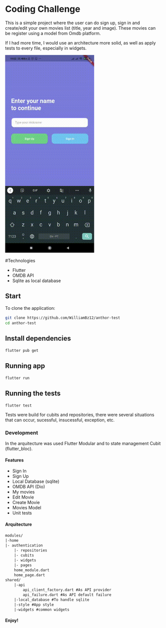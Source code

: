 # Coding Challenge

This is a simple project where the user can do sign up, sign in and create/edit your own movies list (title, year and image).
These movies can be register using a model from Omdb platform.

If I had more time, I would use an architecture more solid, as well as apply tests to every file, especially in widgets.

![](gifs/sign_up.gif)


#Technologies
- Flutter
- OMDB API
- Sqlite as local database

## Start

To clone the application:
``` bash
git clone https://github.com/WilliamBz12/anthor-test
cd anthor-test
```

## Install dependencies
`flutter pub get`


## Running app
`flutter run`

## Running the tests
`flutter test`

Tests were build for cubits and repositories, there were several situations that can occur, sucessful, insucessful, exception, etc.

### Development

In the arquitecture was used Flutter Modular and to state management Cubit (flutter_bloc).

#### Features
- Sign In
- Sign Up
- Local Database (sqlite)
- OMDB API (Dio)
- My movies
- Edit Movie
- Create Movie
- Movies Model
- Unit tests

#### Arquitecture
```
modules/
|-home
|- authentication
	|- repositories
	|- cubits
	|- widgets
	|- pages
	home_module.dart
	home_page.dart
shared/
	|-api
		api_client_factory.dart #As API provider
		api_failure.dart #As API default failure
	|-local_database #To handle sqlite
	|-style #App style
	|-widgets #common widgets
```

#### Enjoy!